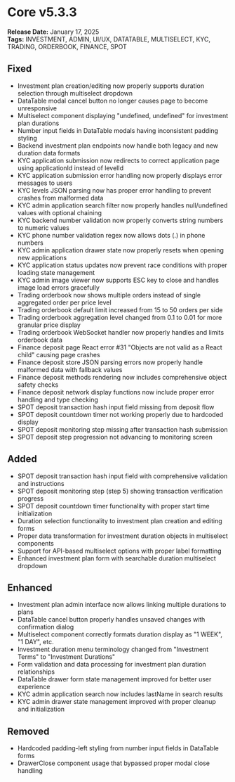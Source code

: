 # Core v5.3.3
**Release Date:** January 17, 2025  
**Tags:** INVESTMENT, ADMIN, UI/UX, DATATABLE, MULTISELECT, KYC, TRADING, ORDERBOOK, FINANCE, SPOT

## Fixed
- Investment plan creation/editing now properly supports duration selection through multiselect dropdown
- DataTable modal cancel button no longer causes page to become unresponsive
- Multiselect component displaying "undefined, undefined" for investment plan durations
- Number input fields in DataTable modals having inconsistent padding styling
- Backend investment plan endpoints now handle both legacy and new duration data formats
- KYC application submission now redirects to correct application page using applicationId instead of levelId
- KYC application submission error handling now properly displays error messages to users
- KYC levels JSON parsing now has proper error handling to prevent crashes from malformed data
- KYC admin application search filter now properly handles null/undefined values with optional chaining
- KYC backend number validation now properly converts string numbers to numeric values
- KYC phone number validation regex now allows dots (.) in phone numbers
- KYC admin application drawer state now properly resets when opening new applications
- KYC application status updates now prevent race conditions with proper loading state management
- KYC admin image viewer now supports ESC key to close and handles image load errors gracefully
- Trading orderbook now shows multiple orders instead of single aggregated order per price level
- Trading orderbook default limit increased from 15 to 50 orders per side
- Trading orderbook aggregation level changed from 0.1 to 0.01 for more granular price display
- Trading orderbook WebSocket handler now properly handles and limits orderbook data
- Finance deposit page React error #31 "Objects are not valid as a React child" causing page crashes
- Finance deposit store JSON parsing errors now properly handle malformed data with fallback values
- Finance deposit methods rendering now includes comprehensive object safety checks
- Finance deposit network display functions now include proper error handling and type checking
- SPOT deposit transaction hash input field missing from deposit flow
- SPOT deposit countdown timer not working properly due to hardcoded display
- SPOT deposit monitoring step missing after transaction hash submission
- SPOT deposit step progression not advancing to monitoring screen

## Added
- SPOT deposit transaction hash input field with comprehensive validation and instructions
- SPOT deposit monitoring step (step 5) showing transaction verification progress
- SPOT deposit countdown timer functionality with proper start time initialization
- Duration selection functionality to investment plan creation and editing forms
- Proper data transformation for investment duration objects in multiselect components
- Support for API-based multiselect options with proper label formatting
- Enhanced investment plan form with searchable duration multiselect dropdown

## Enhanced
- Investment plan admin interface now allows linking multiple durations to plans
- DataTable cancel button properly handles unsaved changes with confirmation dialog
- Multiselect component correctly formats duration display as "1 WEEK", "1 DAY", etc.
- Investment duration menu terminology changed from "Investment Terms" to "Investment Durations"
- Form validation and data processing for investment plan duration relationships
- DataTable drawer form state management improved for better user experience
- KYC admin application search now includes lastName in search results
- KYC admin drawer state management improved with proper cleanup and initialization

## Removed
- Hardcoded padding-left styling from number input fields in DataTable forms
- DrawerClose component usage that bypassed proper modal close handling 